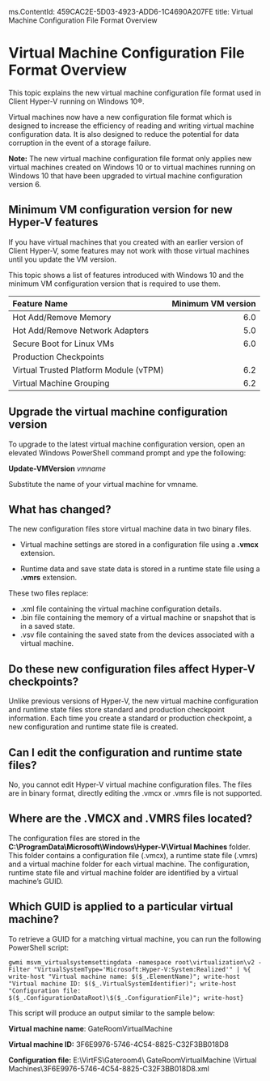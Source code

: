 ms.ContentId: 459CAC2E-5D03-4923-ADD6-1C4690A207FE 
title: Virtual Machine Configuration File Format Overview

# Virtual Machine Configuration File Format Overview

This topic explains the new virtual machine configuration file format used in Client Hyper-V running on Windows 10®.

Virtual machines now have a new configuration file format which is designed to increase the efficiency of reading and writing virtual machine configuration data. It is also designed to reduce the potential for data corruption in the event of a storage failure. 

**Note:**  The new virtual machine configuration file format only applies new virtual machines created on Windows 10 or to virtual machines running on Windows 10 that have been upgraded to virtual machine configuration version 6. 

## Minimum VM configuration version for new Hyper-V features ##

If you have virtual machines that you created with an earlier version of Client Hyper-V, some features may not work with those virtual machines until you update the VM version.

This topic shows a list of features introduced with Windows 10 and the minimum VM configuration version that is required to use them.

| Feature Name                           | Minimum VM version |
| :------------------------------------- | -----------------: |
| Hot Add/Remove Memory                  |                6.0 |
| Hot Add/Remove Network Adapters        |                5.0 |
| Secure Boot for Linux VMs              |                6.0 |
| Production Checkpoints                 |                    |
| Virtual Trusted Platform Module (vTPM) |                6.2 |
| Virtual Machine Grouping               |                6.2 |

## Upgrade the virtual machine configuration version
To upgrade to the latest virtual machine configuration version, open an elevated Windows PowerShell command prompt and ype the following:

**Update-VMVersion** *vmname*   

Substitute the name of your virtual machine for vmname.

## What has changed? ##
The new configuration files store virtual machine data in two binary files.

 - Virtual machine settings are stored in a configuration file using a **.vmcx** extension.

- Runtime data and save state data is stored in a runtime state file using a **.vmrs** extension. 

These two files replace: 

- .xml file containing the virtual machine configuration details. 
- .bin file containing the memory of a virtual machine or snapshot that is in a saved state. 
- .vsv file containing the saved state from the devices associated with a virtual machine. 

## Do these new configuration files affect Hyper-V checkpoints? 
Unlike previous versions of Hyper-V, the new virtual machine configuration and runtime state files store standard and production checkpoint information. Each time you create a standard or production checkpoint, a new configuration and runtime state file is created. 

## Can I edit the configuration and runtime state files?  
No, you cannot edit Hyper-V virtual machine configuration files. The files are in binary format, directly editing the .vmcx or .vmrs file is not supported.

## Where are the .VMCX and .VMRS files located? 
The configuration files are stored in the **C:\ProgramData\Microsoft\Windows\Hyper-V\Virtual Machines** folder. This folder contains a configuration file (.vmcx), a runtime state file (.vmrs) and a virtual machine folder for each virtual machine. The configuration, runtime state file and virtual machine folder are identified by a virtual machine’s GUID. 

## Which GUID is applied to a particular virtual machine? 
To retrieve a GUID for a matching virtual machine, you can run the following PowerShell script: 

```gwmi msvm_virtualsystemsettingdata -namespace root\virtualization\v2 -Filter "VirtualSystemType='Microsoft:Hyper-V:System:Realized'" | %{ write-host "Virtual machine name: $($_.ElementName)"; write-host "Virtual machine ID: $($_.VirtualSystemIdentifier)"; write-host "Configuration file: $($_.ConfigurationDataRoot)\$($_.ConfigurationFile)"; write-host}```


This script will produce an output similar to the sample below:

**Virtual machine name**: GateRoomVirtualMachine

**Virtual machine ID:** 3F6E9976-5746-4C54-8825-C32F3BB018D8

**Configuration file:** E:\VirtFS\Gateroom4\ GateRoomVirtualMachine \Virtual Machines\3F6E9976-5746-4C54-8825-C32F3BB018D8.xml


